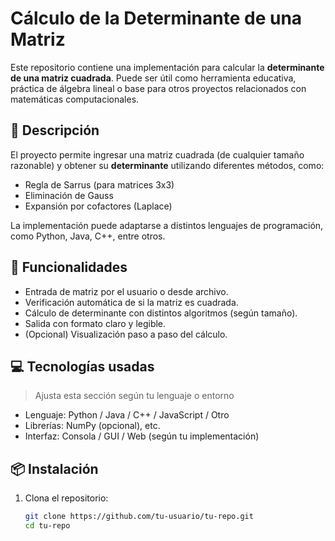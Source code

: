 # Cálculo de la Determinante de una Matriz

Este repositorio contiene una implementación para calcular la **determinante de una matriz cuadrada**. Puede ser útil como herramienta educativa, práctica de álgebra lineal o base para otros proyectos relacionados con matemáticas computacionales.

## 📌 Descripción

El proyecto permite ingresar una matriz cuadrada (de cualquier tamaño razonable) y obtener su **determinante** utilizando diferentes métodos, como:

- Regla de Sarrus (para matrices 3x3)
- Eliminación de Gauss
- Expansión por cofactores (Laplace)

La implementación puede adaptarse a distintos lenguajes de programación, como Python, Java, C++, entre otros.

## 🚀 Funcionalidades

- Entrada de matriz por el usuario o desde archivo.
- Verificación automática de si la matriz es cuadrada.
- Cálculo de determinante con distintos algoritmos (según tamaño).
- Salida con formato claro y legible.
- (Opcional) Visualización paso a paso del cálculo.

## 💻 Tecnologías usadas

> Ajusta esta sección según tu lenguaje o entorno

- Lenguaje: Python / Java / C++ / JavaScript / Otro
- Librerías: NumPy (opcional), etc.
- Interfaz: Consola / GUI / Web (según tu implementación)

## 📦 Instalación

1. Clona el repositorio:
   ```bash
   git clone https://github.com/tu-usuario/tu-repo.git
   cd tu-repo
